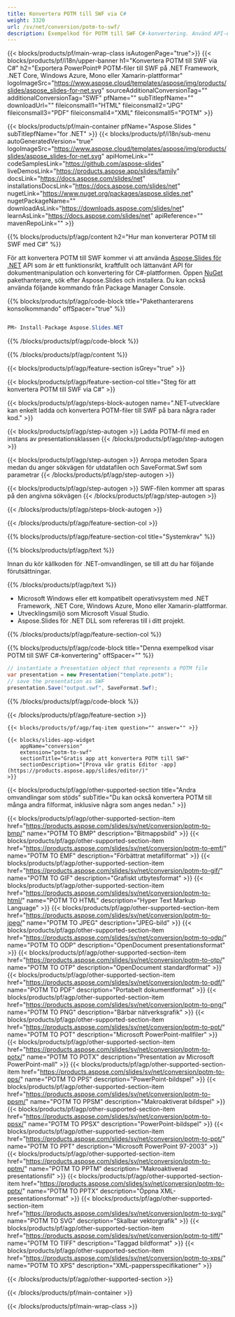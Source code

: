 ```yaml
---
title: Konvertera POTM till SWF via C#
weight: 3320
url: /sv/net/conversion/potm-to-swf/ 
description: Exempelkod för POTM till SWF C#-konvertering. Använd API-exempelkod för batch POTM-filer till SWF-konvertering inom VB.NET, Asp.NET eller någon .NET-baserad applikation.
---
```


{{< blocks/products/pf/main-wrap-class isAutogenPage="true">}}
{{< blocks/products/pf/i18n/upper-banner h1="Konvertera POTM till SWF via C#" h2="Exportera PowerPoint® POTM-filer till SWF på .NET Framework, .NET Core, Windows Azure, Mono eller Xamarin-plattformar" logoImageSrc="https://www.aspose.cloud/templates/aspose/img/products/slides/aspose_slides-for-net.svg" sourceAdditionalConversionTag="" additionalConversionTag="SWF" pfName="" subTitlepfName="" downloadUrl="" fileiconsmall1="HTML" fileiconsmall2="JPG" fileiconsmall3="PDF" fileiconsmall4="XML" fileiconsmall5="POTM" >}}

{{< blocks/products/pf/main-container pfName="Aspose.Slides " subTitlepfName="for .NET" >}}
{{< blocks/products/pf/i18n/sub-menu autoGeneratedVersion="true" logoImageSrc="https://www.aspose.cloud/templates/aspose/img/products/slides/aspose_slides-for-net.svg" apiHomeLink="" codeSamplesLink="https://github.com/aspose-slides" liveDemosLink="https://products.aspose.app/slides/family" docsLink="https://docs.aspose.com/slides/net" installationsDocsLink="https://docs.aspose.com/slides/net" nugetLink="https://www.nuget.org/packages/aspose.slides.net" nugetPackageName="" downloadAsLink="https://downloads.aspose.com/slides/net" learnAsLink="https://docs.aspose.com/slides/net" apiReference="" mavenRepoLink="" >}}

{{% blocks/products/pf/agp/content h2="Hur man konverterar POTM till SWF med C#" %}}

 För att konvertera POTM till SWF kommer vi att använda
 [Aspose.Slides för .NET](https://products.aspose.com/slides/sv/net)
 API som är ett funktionsrikt, kraftfullt och lättanvänt API för dokumentmanipulation och konvertering för C#-plattformen. Öppen
 [NuGet](https://www.nuget.org/packages/aspose.slides.net)
 pakethanterare, sök efter
 Aspose.Slides
 och installera. Du kan också använda följande kommando från Package Manager Console.

{{% blocks/products/pf/agp/code-block title="Pakethanterarens konsolkommando" offSpacer="true" %}}

```cs

PM> Install-Package Aspose.Slides.NET

```

{{% /blocks/products/pf/agp/code-block %}}

{{% /blocks/products/pf/agp/content %}}

{{< blocks/products/pf/agp/feature-section isGrey="true" >}}


{{< blocks/products/pf/agp/feature-section-col title="Steg för att konvertera POTM till SWF via C#" >}}

{{< blocks/products/pf/agp/steps-block-autogen name=".NET-utvecklare kan enkelt ladda och konvertera POTM-filer till SWF på bara några rader kod." >}}

{{< blocks/products/pf/agp/step-autogen >}}
Ladda POTM-fil med en instans av presentationsklassen
{{< /blocks/products/pf/agp/step-autogen >}}

{{< blocks/products/pf/agp/step-autogen >}}
Anropa metoden Spara medan du anger sökvägen för utdatafilen och SaveFormat.Swf som parametrar
{{< /blocks/products/pf/agp/step-autogen >}}

{{< blocks/products/pf/agp/step-autogen >}}
SWF-filen kommer att sparas på den angivna sökvägen
{{< /blocks/products/pf/agp/step-autogen >}}

{{< /blocks/products/pf/agp/steps-block-autogen >}}

{{< /blocks/products/pf/agp/feature-section-col >}}

{{% blocks/products/pf/agp/feature-section-col title="Systemkrav" %}}

{{% blocks/products/pf/agp/text %}}

 Innan du kör källkoden för .NET-omvandlingen, se till att du har följande förutsättningar.

{{% /blocks/products/pf/agp/text %}}

- Microsoft Windows eller ett kompatibelt operativsystem med .NET Framework, .NET Core, Windows Azure, Mono eller Xamarin-plattformar.
- Utvecklingsmiljö som Microsoft Visual Studio.
- Aspose.Slides för .NET DLL som refereras till i ditt projekt.

{{% /blocks/products/pf/agp/feature-section-col %}}

{{% blocks/products/pf/agp/code-block title="Denna exempelkod visar POTM till SWF C#-konvertering" offSpacer="" %}}

```cs
// instantiate a Presentation object that represents a POTM file
var presentation = new Presentation("template.potm");
// save the presentation as SWF
presentation.Save("output.swf", SaveFormat.Swf); 

```

{{% /blocks/products/pf/agp/code-block %}}

{{< /blocks/products/pf/agp/feature-section >}}

    {{< blocks/products/pf/agp/faq-item question="" answer="" >}}
 

<!-- aboutfile Starts -->

<!-- aboutfile Ends -->

    {{< blocks/slides-app-widget 
        appName="conversion"
        extension="potm-to-swf"
        sectionTitle="Gratis app att konvertera POTM till SWF" 
        sectionDescription="[Prova vår gratis Editor -app](https://products.aspose.app/slides/editor/)" 
    >}}
    
{{< blocks/products/pf/agp/other-supported-section title="Andra omvandlingar som stöds" subTitle="Du kan också konvertera POTM till många andra filformat, inklusive några som anges nedan." >}}

{{< blocks/products/pf/agp/other-supported-section-item href="https://products.aspose.com/slides/sv/net/conversion/potm-to-bmp/" name="POTM TO BMP" description="Bitmappsbild" >}}
{{< blocks/products/pf/agp/other-supported-section-item href="https://products.aspose.com/slides/sv/net/conversion/potm-to-emf/" name="POTM TO EMF" description="Förbättrat metafilformat" >}}
{{< blocks/products/pf/agp/other-supported-section-item href="https://products.aspose.com/slides/sv/net/conversion/potm-to-gif/" name="POTM TO GIF" description="Grafiskt utbytesformat" >}}
{{< blocks/products/pf/agp/other-supported-section-item href="https://products.aspose.com/slides/sv/net/conversion/potm-to-html/" name="POTM TO HTML" description="Hyper Text Markup Language" >}}
{{< blocks/products/pf/agp/other-supported-section-item href="https://products.aspose.com/slides/sv/net/conversion/potm-to-jpeg/" name="POTM TO JPEG" description="JPEG-bild" >}}
{{< blocks/products/pf/agp/other-supported-section-item href="https://products.aspose.com/slides/sv/net/conversion/potm-to-odp/" name="POTM TO ODP" description="OpenDocument presentationsformat" >}}
{{< blocks/products/pf/agp/other-supported-section-item href="https://products.aspose.com/slides/sv/net/conversion/potm-to-otp/" name="POTM TO OTP" description="OpenDocument standardformat" >}}
{{< blocks/products/pf/agp/other-supported-section-item href="https://products.aspose.com/slides/sv/net/conversion/potm-to-pdf/" name="POTM TO PDF" description="Portabelt dokumentformat" >}}
{{< blocks/products/pf/agp/other-supported-section-item href="https://products.aspose.com/slides/sv/net/conversion/potm-to-png/" name="POTM TO PNG" description="Bärbar nätverksgrafik" >}}
{{< blocks/products/pf/agp/other-supported-section-item href="https://products.aspose.com/slides/sv/net/conversion/potm-to-pot/" name="POTM TO POT" description="Microsoft PowerPoint-mallfiler" >}}
{{< blocks/products/pf/agp/other-supported-section-item href="https://products.aspose.com/slides/sv/net/conversion/potm-to-potx/" name="POTM TO POTX" description="Presentation av Microsoft PowerPoint-mall" >}}
{{< blocks/products/pf/agp/other-supported-section-item href="https://products.aspose.com/slides/sv/net/conversion/potm-to-pps/" name="POTM TO PPS" description="PowerPoint-bildspel" >}}
{{< blocks/products/pf/agp/other-supported-section-item href="https://products.aspose.com/slides/sv/net/conversion/potm-to-ppsm/" name="POTM TO PPSM" description="Makroaktiverat bildspel" >}}
{{< blocks/products/pf/agp/other-supported-section-item href="https://products.aspose.com/slides/sv/net/conversion/potm-to-ppsx/" name="POTM TO PPSX" description="PowerPoint-bildspel" >}}
{{< blocks/products/pf/agp/other-supported-section-item href="https://products.aspose.com/slides/sv/net/conversion/potm-to-ppt/" name="POTM TO PPT" description="Microsoft PowerPoint 97-2003" >}}
{{< blocks/products/pf/agp/other-supported-section-item href="https://products.aspose.com/slides/sv/net/conversion/potm-to-pptm/" name="POTM TO PPTM" description="Makroaktiverad presentationsfil" >}}
{{< blocks/products/pf/agp/other-supported-section-item href="https://products.aspose.com/slides/sv/net/conversion/potm-to-pptx/" name="POTM TO PPTX" description="Öppna XML-presentationsformat" >}}
{{< blocks/products/pf/agp/other-supported-section-item href="https://products.aspose.com/slides/sv/net/conversion/potm-to-svg/" name="POTM TO SVG" description="Skalbar vektorgrafik" >}}
{{< blocks/products/pf/agp/other-supported-section-item href="https://products.aspose.com/slides/sv/net/conversion/potm-to-tiff/" name="POTM TO TIFF" description="Taggad bildformat" >}}
{{< blocks/products/pf/agp/other-supported-section-item href="https://products.aspose.com/slides/sv/net/conversion/potm-to-xps/" name="POTM TO XPS" description="XML-pappersspecifikationer" >}}

{{< /blocks/products/pf/agp/other-supported-section >}}

{{< /blocks/products/pf/main-container >}}
    
{{< /blocks/products/pf/main-wrap-class >}}